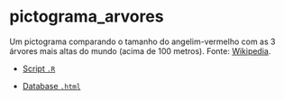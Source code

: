 # pictograma_arvores

Um pictograma comparando o tamanho do angelim-vermelho com as 3 árvores mais altas do mundo (acima de 100 metros). Fonte: [Wikipedia](https://en.wikipedia.org/wiki/List_of_tallest_trees).

- [Script `.R`](https://github.com/fblpalmeira/pictograma_arvores/blob/main/data/pictogram.R)

- [Database `.html`](https://en.wikipedia.org/wiki/List_of_tallest_trees)

<img src="">
